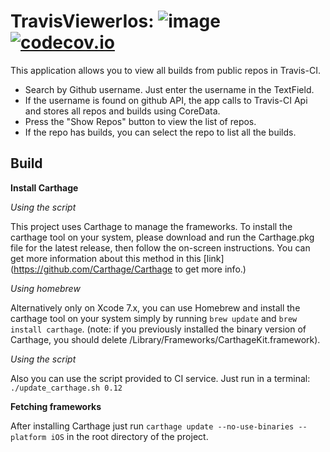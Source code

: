 # TravisViewerIos: ![image](https://travis-ci.org/xilosada/TravisViewerIOS.svg?branch=master) [![codecov.io](https://codecov.io/github/xilosada/TravisViewerIOS/coverage.svg?branch=master)](https://codecov.io/github/xilosada/TravisViewerIOS?branch=master)

This application allows you to view all builds from public repos in Travis-CI.

* Search by Github username. Just enter the username in the TextField.
* If the username is found on github API, the app calls to Travis-CI Api and stores all repos and builds using CoreData.
* Press the "Show Repos" button to view the list of repos.
* If the repo has builds, you can select the repo to list all the builds.

## Build

**Install Carthage**

*Using the script*

This project uses Carthage to manage the frameworks. To install the carthage tool on your system, please download and run the Carthage.pkg file for the latest release, then follow the on-screen instructions.
You can get more information about this method in this [link](https://github.com/Carthage/Carthage to get more info.)

*Using homebrew*

Alternatively only on Xcode 7.x, you can use Homebrew and install the carthage tool on your system simply by running `brew update` and `brew install carthage`. (note: if you previously installed the binary version of Carthage, you should delete /Library/Frameworks/CarthageKit.framework).

*Using the script*

Also you can use the script provided to CI service. Just run in a terminal:
`./update_carthage.sh 0.12`

**Fetching frameworks**

After installing Carthage just run `carthage update --no-use-binaries --platform iOS` in the root directory of the project.
